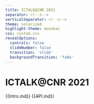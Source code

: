 ```yaml
---
title: ICTALK@CNR 2021
separator: <!--s-->
verticalSeparator: <!--v-->
theme: solarized
highlight-theme: monokai
css: custom.css
revealOptions:
  controls: false
  slideNumber: false
  transition: 'slide'
  backgroundTransition: 'fade'
---
```


# ICTALK@CNR 2021

{{Intro.md}}
{{API.md}}
